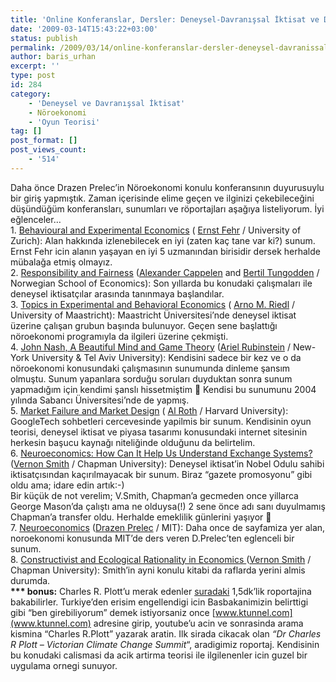 ```yaml
---
title: 'Online Konferanslar, Dersler: Deneysel-Davranışsal İktisat ve Dahası&#8230;'
date: '2009-03-14T15:43:22+03:00'
status: publish
permalink: /2009/03/14/online-konferanslar-dersler-deneysel-davranissal-iktisat-ve-dahasi
author: baris_urhan
excerpt: ''
type: post
id: 284
category:
    - 'Deneysel ve Davranışsal İktisat'
    - Nöroekonomi
    - 'Oyun Teorisi'
tag: []
post_format: []
post_views_count:
    - '514'
---
```

Daha önce Drazen Prelec’in Nöroekonomi konulu konferansının duyurusuylu bir giriş yapmıştık. Zaman içerisinde elime geçen ve ilginizi çekebileceğini düşündüğüm konferansları, sunumları ve röportajları aşağıya listeliyorum. İyi eğlenceler…  
1\. [Behavioural and Experimental Economics](http://www.cesifo-group.de/link/_videolect/lect-fehr1999.htm) ( [Ernst Fehr](http://www.iew.uzh.ch/chairs/fehr/team/fehr.html) / University of Zurich): Alan hakkında izlenebilecek en iyi (zaten kaç tane var ki?) sunum. Ernst Fehr icin alanın yaşayan en iyi 5 uzmanından birisidir dersek herhalde mübalağa etmiş olmayız.  
2\. [Responsibility and Fairness](http://www.cesifo-group.de/link/_videolect/lect-cappelen-tungodden-2007.htm) ([Alexander Cappelen](http://www.nhh.no/en/research---faculty/department-of-economics/sam/cv/cappelen,-alexander.aspx) and [Bertil Tungodden](http://www.nhh.no/en/research---faculty/department-of-economics/sam/cv/tungodden,-bertil.aspx) / Norwegian School of Economics): Son yıllarda bu konudaki çalışmaları ile deneysel iktisatçılar arasında tanınmaya başlandılar.  
3\. [Topics in Experimental and Behavioral Economics](http://www.cesifo-group.de/link/_videolect/lect-riedl2006.htm) ( [Arno M. Riedl](www.personeel.unimaas.nl/A.Riedl/) / University of Maastricht): Maastricht Üniversitesi’nde deneysel iktisat üzerine çalışan grubun başında bulunuyor. Geçen sene başlattığı nöroekonomi programıyla da ilgileri üzerine çekmişti.  
4\. [John Nash, A Beautiful Mind and Game Theory](http://arielrubinstein.tau.ac.il/nash-lecture/nash-lecture.html) ([Ariel Rubinstein](http://arielrubinstein.tau.ac.il/) / New-York University &amp; Tel Aviv University): Kendisini sadece bir kez ve o da nöroekonomi konusundaki çalışmasının sunumunda dinleme şansım olmuştu. Sunum yapanlara sorduğu soruları duyduktan sonra sunum yapmadığım için kendimi şanslı hissetmiştim 🙂 Kendisi bu sunumunu 2004 yılında Sabancı Üniversitesi’nde de yapmış.  
5\. [Market Failure and Market Design](http://video.google.com/videoplay?docid=8717497583686568676&ei=_UmxSYimJMHC-AbSzvmIBA&q=al+roth) ( [Al Roth](http://kuznets.fas.harvard.edu/~aroth/alroth.html) / Harvard University): GoogleTech sohbetleri cercevesinde yapilmis bir sunum. Kendisinin oyun teorisi, deneysel iktisat ve piyasa tasarımı konusundaki internet sitesinin herkesin başucu kaynağı niteliğinde olduğunu da belirtelim.  
6\. [Neuroeconomics: How Can It Help Us Understand Exchange Systems?](http://video.google.com/videoplay?docid=-4293914080419787756&ei=KEqxSd2nCY3U-QbPwNyLBA&q=vernon+smith) ([Vernon Smith](http://www.chapman.edu/law/faculty/smith.asp) / Chapman University): Deneysel iktisat’in Nobel Odulu sahibi iktisatçısından kaçırılmayacak bir sunum. Biraz “gazete promosyonu” gibi oldu ama; idare edin artık:-)  
Bir küçük de not verelim; V.Smith, Chapman’a gecmeden once yillarca George Mason’da çalıştı ama ne olduysa(!) 2 sene önce adı sanı duyulmamış Chapman’a transfer oldu. Herhalde emeklilik günlerini yaşıyor 🙂  
7\. [Neuroeconomics](http://mitworld.mit.edu/play/596/noreal/) ([Drazen Prelec](http://mitsloan.mit.edu/faculty/detail.php?in_spseqno=106&co_list=F) / MIT): Daha once de sayfamiza yer alan, noroekonomi konusunda MIT’de ders veren D.Prelec’ten eglenceli bir sunum.  
8\. [Constructivist and Ecological Rationality in Economics ](http://www.researchchannel.org/prog/displayevent.aspx?rID=3270&fID=570)([Vernon Smith](http://www.chapman.edu/law/faculty/smith.asp) / Chapman University): Smith’in ayni konulu kitabi da raflarda yerini almis durumda.  
**\*\*\* bonus:** Charles R. Plott’u merak edenler [suradaki](http://www.youtube.com/watch?v=Xi9PyaHNfg0) 1,5dk’lik roportajina bakabilirler. Turkiye’den erisim engellendigi icin Basbakanimizin belirttigi gibi “ben girebiliyorum” demek istiyorsaniz once [www.ktunnel.com](www.ktunnel.com) adresine girip, youtube’u acin ve sonrasinda arama kismina “Charles R.Plott” yazarak aratin. Ilk sirada cikacak olan *“Dr Charles R Plott – Victorian Climate Change Summit*“, aradigimiz roportaj. Kendisinin bu konudaki calismasi da acik artirma teorisi ile ilgilenenler icin guzel bir uygulama ornegi sunuyor.